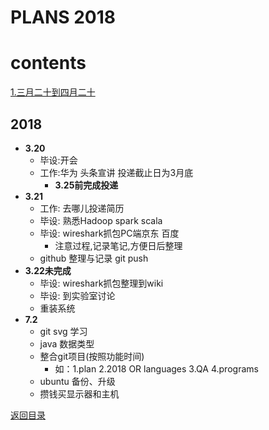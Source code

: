 # PLANS 2018
# contents

[1.三月二十到四月二十](#month-1)


## 2018
- **3.20**
    - 毕设:开会
    - 工作:华为 头条宣讲 投递截止日为3月底    
        - **3.25前完成投递**
- **3.21**
    - 工作: 去哪儿投递简历
    - 毕设: 熟悉Hadoop spark scala
    - 毕设: wireshark抓包PC端京东 百度
        - 注意过程,记录笔记,方便日后整理
    - github 整理与记录 git push 
- **3.22未完成**
    - 毕设:  wireshark抓包整理到wiki
    - 毕设: 到实验室讨论
    - 重装系统
- **7.2**
    - git svg 学习
    - java 数据类型
    - 整合git项目(按照功能时间)
        - 如：1.plan 2.2018 OR languages  3.QA 4.programs 
    - ubuntu 备份、升级
    - 攒钱买显示器和主机

[返回目录](#contents)
